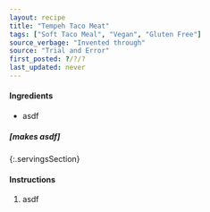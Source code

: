 ```yaml
---
layout: recipe
title: "Tempeh Taco Meat"
tags: ["Soft Taco Meal", "Vegan", "Gluten Free"]
source_verbage: "Invented through"
source: "Trial and Error"
first_posted: ?/?/?
last_updated: never
---
```


#### Ingredients
- asdf

##### [makes asdf]
{:.servingsSection}

#### Instructions
1. asdf